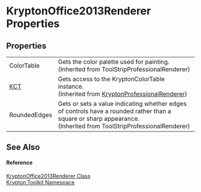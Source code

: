 # KryptonOffice2013Renderer Properties




## Properties
<table>
<tr>
<td>ColorTable</td>
<td>Gets the color palette used for painting.<br />(Inherited from ToolStripProfessionalRenderer)</td></tr>
<tr>
<td><a href="e777aa4b-d2cf-9503-1d92-c03c0a3bb7f9.md">KCT</a></td>
<td>Gets access to the KryptonColorTable instance.<br />(Inherited from <a href="c6731763-c6fc-a88f-aa72-1e3b9820017b.md">KryptonProfessionalRenderer</a>)</td></tr>
<tr>
<td>RoundedEdges</td>
<td>Gets or sets a value indicating whether edges of controls have a rounded rather than a square or sharp appearance.<br />(Inherited from ToolStripProfessionalRenderer)</td></tr>
</table>

## See Also


#### Reference
<a href="82d2557b-d45a-a032-7147-0a597a960f1a.md">KryptonOffice2013Renderer Class</a>  
<a href="79d2eac2-21f4-54ff-7552-b20c33c30600.md">Krypton.Toolkit Namespace</a>  
